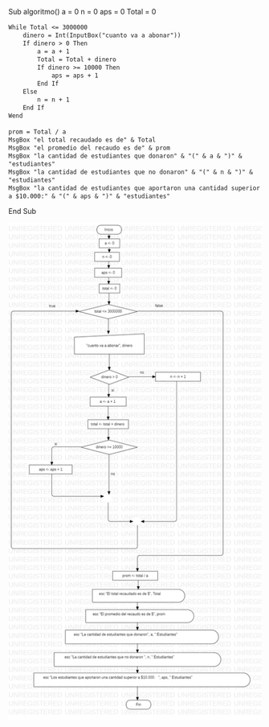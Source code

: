 Sub algoritmo()
    a = 0
    n = 0
    aps = 0
    Total = 0
    
    While Total <= 3000000
        dinero = Int(InputBox("cuanto va a abonar"))
        If dinero > 0 Then
            a = a + 1
            Total = Total + dinero
            If dinero >= 10000 Then
                aps = aps + 1
            End If
        Else
            n = n + 1
        End If
    Wend
    
    prom = Total / a
    MsgBox "el total recaudado es de" & Total
    MsgBox "el promedio del recaudo es de" & prom
    MsgBox "la cantidad de estudiantes que donaron" & "(" & a & ")" & "estudiantes"
    MsgBox "la cantidad de estudiantes que no donaron" & "(" & n & ")" & "estudiantes"
    MsgBox "la cantidad de estudiantes que aportaron una cantidad superior a $10.000:" & "(" & aps & ")" & "estudiantes"
End Sub

![Foto](diagrama.jpg)